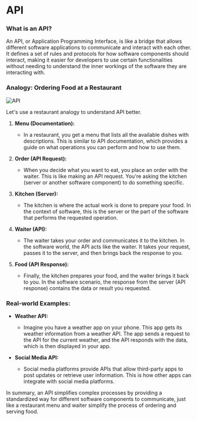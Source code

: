 # API

### What is an API?

An API, or Application Programming Interface, is like a bridge that allows different software applications to communicate and interact with each other. It defines a set of rules and protocols for how software components should interact, making it easier for developers to use certain functionalities without needing to understand the inner workings of the software they are interacting with.

### Analogy: Ordering Food at a Restaurant

![API](api.avif)

Let's use a restaurant analogy to understand API better.

1. **Menu (Documentation):**
   - In a restaurant, you get a menu that lists all the available dishes with descriptions. This is similar to API documentation, which provides a guide on what operations you can perform and how to use them.

2. **Order (API Request):**
   - When you decide what you want to eat, you place an order with the waiter. This is like making an API request. You're asking the kitchen (server or another software component) to do something specific.

3. **Kitchen (Server):**
   - The kitchen is where the actual work is done to prepare your food. In the context of software, this is the server or the part of the software that performs the requested operation.

4. **Waiter (API):**
   - The waiter takes your order and communicates it to the kitchen. In the software world, the API acts like the waiter. It takes your request, passes it to the server, and then brings back the response to you.

5. **Food (API Response):**
   - Finally, the kitchen prepares your food, and the waiter brings it back to you. In the software scenario, the response from the server (API response) contains the data or result you requested.

### Real-world Examples:

- **Weather API:**
  - Imagine you have a weather app on your phone. This app gets its weather information from a weather API. The app sends a request to the API for the current weather, and the API responds with the data, which is then displayed in your app.

- **Social Media API:**
  - Social media platforms provide APIs that allow third-party apps to post updates or retrieve user information. This is how other apps can integrate with social media platforms.

In summary, an API simplifies complex processes by providing a standardized way for different software components to communicate, just like a restaurant menu and waiter simplify the process of ordering and serving food.